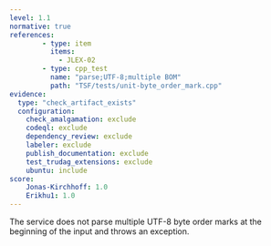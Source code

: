 ```yaml
---
level: 1.1
normative: true
references:
        - type: item
          items:
            - JLEX-02
        - type: cpp_test
          name: "parse;UTF-8;multiple BOM"
          path: "TSF/tests/unit-byte_order_mark.cpp"
evidence:
  type: "check_artifact_exists"
  configuration:
    check_amalgamation: exclude
    codeql: exclude
    dependency_review: exclude
    labeler: exclude
    publish_documentation: exclude
    test_trudag_extensions: exclude
    ubuntu: include
score:
    Jonas-Kirchhoff: 1.0
    Erikhu1: 1.0
---
```


The service does not parse multiple UTF-8 byte order marks at the beginning of the input and throws an exception.